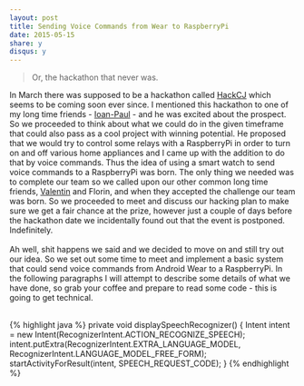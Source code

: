 ```yaml
---
layout: post
title: Sending Voice Commands from Wear to RaspberryPi
date: 2015-05-15
share: y
disqus: y
---
```

[jp]:https://ro.linkedin.com/in/ioanpaulpirau
[vali]:https://ro.linkedin.com/pub/valentin-mone/2/386/714
[hackcj]:http://clujinnovationdays.com/hackcj

>Or, the hackathon that never was.
>
>

In March there was supposed to be a hackathon called [HackCJ][hackcj] which seems to be coming soon ever since. I mentioned this hackathon to one of my long time friends - [Ioan-Paul][jp] - and he was excited about the prospect. So we proceeded to think about what we could do in the given timeframe that could also pass as a cool project with winning potential. He proposed that we would try to control some relays with a RaspberryPi in order to turn on and off various home appliances and I came up with the addition to do that by voice commands. Thus the idea of using a smart watch to send voice commands to a RaspberryPi was born. The only thing we needed was to complete our team so we called upon our other common long time friends, [Valentin][vali] and Florin, and when they accepted the challenge our team was born. So we proceeded to meet and discuss our hacking plan to make sure we get a fair chance at the prize, however just a couple of days before the hackathon date we incidentally found out that the event is postponed. Indefinitely.
<br/><br/>
Ah well, shit happens we said and we decided to move on and still try out our idea. So we set out some time to meet and implement a basic system that could send voice commands from Android Wear to a RaspberryPi. In the following paragraphs I will attempt to describe some details of what we have done, so grab your coffee and prepare to read some code - this is going to get technical.
<br/><br/>

{% highlight java %}
	private void displaySpeechRecognizer() {
        Intent intent = new Intent(RecognizerIntent.ACTION_RECOGNIZE_SPEECH);
        intent.putExtra(RecognizerIntent.EXTRA_LANGUAGE_MODEL,
                RecognizerIntent.LANGUAGE_MODEL_FREE_FORM);
        startActivityForResult(intent, SPEECH_REQUEST_CODE);
    }
{% endhighlight %}